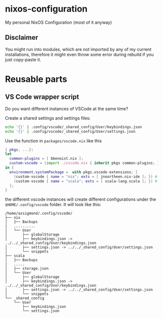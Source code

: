 # nixos-configuration
My personal NixOS Configuration (most of it anyway)

## Disclaimer
You might run into modules, which are not imported by any of my
current installations, therefore it might even throw some error
during rebuild if you just copy-paste it.

# Reusable parts
## VS Code wrapper script
Do you want different instances of VSCode at the same time?

Create a shared settings and settings files:
```sh
echo '{}' | .config/vscode/_shared_config/User/keybindings.json
echo '{}' | .config/vscode/_shared_config/User/settings.json
```

Use the function in `packages/vscode.nix` like this
```nix
{ pkgs, ...}:
let
  common-plugins = [ bbenoist.nix ];
  custom-vscode = (import ./vscode.nix { inherit pkgs common-plugins; });
in {
  environment.systemPackage =  with pkgs.vscode-extensions; [
    (custom-vscode { name = "nix"; exts = [ jnoortheen.nix-ide ]; }) # creates `code-nix` command
    (custom-vscode { name = "scala"; exts = [ scala-lang.scala ]; }) # creates `code-scala` command
  ];
} 
```

the different vscode instances will create different configurations
under the `$HOME/.config/vscode` folder. It will look like this:
```
/home/azsigmond/.config/vscode/
├── nix
│   ├── Backups
|   ..........
│   └── User
│       ├── globalStorage
│       ├── keybindings.json -> ../../_shared_config/User/keybindings.json
│       ├── settings.json -> ../../_shared_config/User/settings.json
│       └── snippets
├── scala
│   ├── Backups
|   .....
│   ├── storage.json
│   └── User
│       ├── globalStorage
│       ├── keybindings.json -> ../../_shared_config/User/keybindings.json
│       ├── settings.json -> ../../_shared_config/User/settings.json
│       └── snippets
└── _shared_config
    └── User
        ├── keybindings.json
        └── settings.json
```

